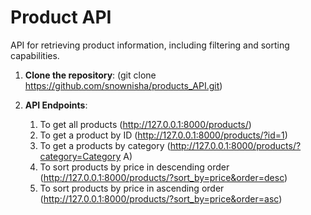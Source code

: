 # Product API
API for retrieving product information, including filtering and sorting capabilities.

1. **Clone the repository**: (git clone https://github.com/snownisha/products_API.git)
2. **API Endpoints**:
   
   1. To get all products (http://127.0.0.1:8000/products/)
   2. To get a product by ID (http://127.0.0.1:8000/products/?id=1)
   3. To get a products by category (http://127.0.0.1:8000/products/?category=Category A)
   4. To sort products by price in descending order (http://127.0.0.1:8000/products/?sort_by=price&order=desc)
   5. To sort products by price in ascending order (http://127.0.0.1:8000/products/?sort_by=price&order=asc)
